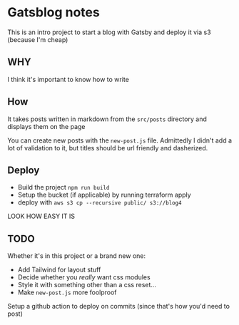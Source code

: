# Gatsblog notes
This is an intro project to start a blog with Gatsby and deploy it via s3 (because I'm cheap)

## WHY
I think it's important to know how to write 

## How
It takes posts written in markdown from the `src/posts` directory and displays them on the page

You can create new posts with the `new-post.js` file. Admittedly I didn't add a lot of validation to it, but titles should be url friendly and dasherized.

## Deploy
- Build the project `npm run build`
- Setup the bucket (if applicable) by running terraform apply
- deploy with `aws s3 cp --recursive public/ s3://blog4`

LOOK HOW EASY IT IS

## TODO
Whether it's in this project or a brand new one:

 - Add Tailwind for layout stuff
 - Decide whether you _really_ want css modules
 - Style it with something other than a css reset...
 - Make `new-post.js` more foolproof

Setup a github action to deploy on commits (since that's how you'd need to post)